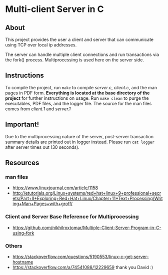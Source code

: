 
# Multi-client Server in C 

## About
This project provides the user a client and server that can communicate using TCP over local ip addresses.

The server can handle multiple client connections and run transactions via the fork() process. Multiprocessing
is used here on the server side. 

## Instructions
To compile the project, run ```make``` to compile *server.c*, *client.c*, and the man pages in PDF form.
**Everything is located at the base directory of the project**
for further instructions on usage. Run ```make clean``` to purge the executables, PDF files, and the logger file. The source for the man files
comes from *client.1* and *server.1*

## Important!
Due to the multiprocessing nature of the server, post-server transaction summary details are printed out in logger instead. 
Please run ```cat logger``` after server times out (30 seconds). 

## Resources

### man files
* https://www.linuxjournal.com/article/1158 
* http://etutorials.org/Linux+systems/red+hat+linux+9+professional+secrets/Part+II+Exploring+Red+Hat+Linux/Chapter+11+Text+Processing/Writing+Man+Pages+with+groff/

### Client and Server Base Reference for Multiprocessing
* https://github.com/nikhilroxtomar/Multiple-Client-Server-Program-in-C-using-fork

### Others
* https://stackoverflow.com/questions/5190553/linux-c-get-server-hostname
* https://stackoverflow.com/a/74541088/12229659 thank you David :)
